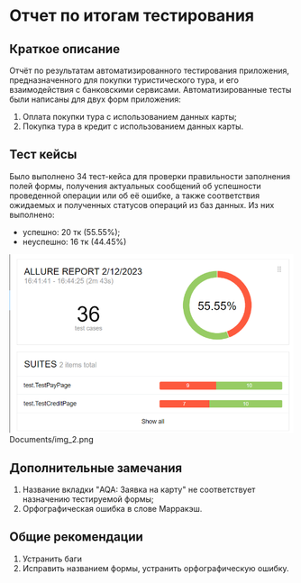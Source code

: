 # Отчет по итогам тестирования


## Краткое описание

Отчёт по результатам автоматизированного тестирования приложения, предназначенного для покупки туристического тура, и его взаимодействия с банковскими сервисами.
Автоматизированные тесты были написаны для двух форм приложения:
1. Оплата покупки тура с использованием данных карты;
2. Покупка тура в кредит с использованием данных карты.


## Тест кейсы

Было выполнено 34 тест-кейса для проверки правильности заполнения полей формы, получения актуальных сообщений об успешности проведенной операции или об её ошибке, а также соответствия ожидаемых и полученных статусов операций из баз данных. 
Из них выполнено:
- успешно: 20 тк (55.55%);
- неуспешно: 16 тк (44.45%)

![img_3.png](img_3.png)
Documents/img_2.png

## Дополнительные замечания

1. Название вкладки "AQA: Заявка на карту" не соответствует назначению тестируемой формы;
2. Орфографическая ошибка в слове Марракэш.


## Общие рекомендации 

1. Устранить баги
2. Исправить названием формы, устранить орфографическую ошибку. 
